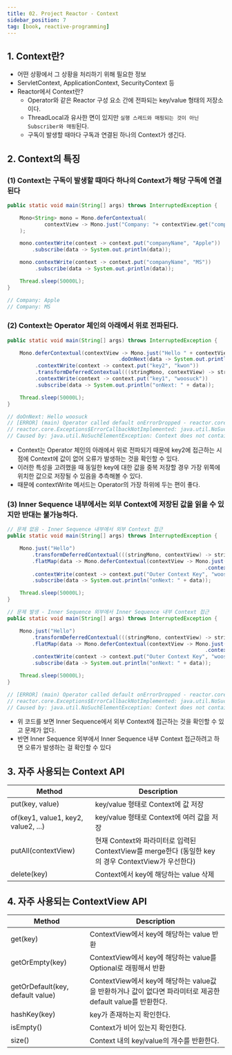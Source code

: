 ```yaml
---
title: 02. Project Reactor - Context
sidebar_position: 7
tag: [book, reactive-programming]
---
```

## 1. Context란?
- 어떤 상황에서 그 상황을 처리하기 위해 필요한 정보
- ServletContext, ApplicationContext, SecurityContext 등
- Reactor에서 Context란?
  - Operator와 같은 Reactor 구성 요소 간에 전파되는 key/value 형태의 저장소이다.
  - ThreadLocal과 유사한 면이 있지만 `실행 스레드와 매핑되는 것이 아닌 Subscriber와 매핑`된다.
  - 구독이 발생할 때마다 구독과 연결된 하나의 Context가 생긴다.

## 2. Context의 특징
### (1) Context는 구독이 발생할 때마다 하나의 Context가 해당 구독에 연결된다
```java
public static void main(String[] args) throws InterruptedException {

    Mono<String> mono = Mono.deferContextual(
            contextView -> Mono.just("Company: "+ contextView.get("companyName"))
    );

    mono.contextWrite(context -> context.put("companyName", "Apple"))
        .subscribe(data -> System.out.println(data));

    mono.contextWrite(context -> context.put("companyName", "MS"))
         .subscribe(data -> System.out.println(data));

    Thread.sleep(50000L);
}

// Company: Apple
// Company: MS
```
### (2) Context는 Operator 체인의 아래에서 위로 전파된다.
```java
public static void main(String[] args) throws InterruptedException {

    Mono.deferContextual(contextView -> Mono.just("Hello " + contextView.get("key1"))
                                    .doOnNext(data -> System.out.println("doOnNext: " + data)))
         .contextWrite(context -> context.put("key2", "kwon"))
         .transformDeferredContextual(((stringMono, contextView) -> stringMono.map(data -> data + " " + contextView.get("key2")))) // 이 시점에 key2에 해당하는 value는 context에 없음
         .contextWrite(context -> context.put("key1", "woosuck"))
         .subscribe(data -> System.out.println("onNext: " + data));

    Thread.sleep(50000L);
}

// doOnNext: Hello woosuck
// [ERROR] (main) Operator called default onErrorDropped - reactor.core.Exceptions$ErrorCallbackNotImplemented: java.util.NoSuchElementException: Context does not contain key: key2
// reactor.core.Exceptions$ErrorCallbackNotImplemented: java.util.NoSuchElementException: Context does not contain key: key2
// Caused by: java.util.NoSuchElementException: Context does not contain key: key2
```
- Context는 Operator 체인의 아래에서 위로 전파되기 때문에 key2에 접근하는 시점에 Context에 값이 없어 오류가 발생하는 것을 확인할 수 있다.
- 이러한 특성을 고려했을 때 동일한 key에 대한 값을 중복 저장할 경우 가장 위쪽에 위치한 값으로 저장될 수 있음을 추측해볼 수 있다.
- 때문에 contextWrite 메서드는 Operator의 가장 하위에 두는 편이 좋다.

### (3) Inner Sequence 내부에서는 외부 Context에 저장된 값을 읽을 수 있지만 반대는 불가능하다.
```java
// 문제 없음 - Inner Sequence 내부에서 외부 Context 접근
public static void main(String[] args) throws InterruptedException {

    Mono.just("Hello")
        .transformDeferredContextual(((stringMono, contextView) -> stringMono.map(data -> data + " " + contextView.get("Outer Context Key"))))
        .flatMap(data -> Mono.deferContextual(contextView -> Mono.just(contextView.get("Outer Context Key")))
                                                                .contextWrite(context -> context.put("Inner Context Key", "wow")))
        .contextWrite(context -> context.put("Outer Context Key", "woosuk"))
        .subscribe(data -> System.out.println("onNext: " + data));

    Thread.sleep(50000L);
}

// 문제 발생 - Inner Sequence 외부에서 Inner Sequence 내부 Context 접근
public static void main(String[] args) throws InterruptedException {

    Mono.just("Hello")
        .transformDeferredContextual(((stringMono, contextView) -> stringMono.map(data -> data + " " + contextView.get("Inner Context Key"))))
        .flatMap(data -> Mono.deferContextual(contextView -> Mono.just(contextView.get("Outer Context Key")))
                                                                .contextWrite(context -> context.put("Inner Context Key", "wow")))
        .contextWrite(context -> context.put("Outer Context Key", "woosuk"))
        .subscribe(data -> System.out.println("onNext: " + data));

    Thread.sleep(50000L);
}

// [ERROR] (main) Operator called default onErrorDropped - reactor.core.Exceptions$ErrorCallbackNotImplemented: java.util.NoSuchElementException: Context does not contain key: Inner Context Key
// reactor.core.Exceptions$ErrorCallbackNotImplemented: java.util.NoSuchElementException: Context does not contain key: Inner Context Key
// Caused by: java.util.NoSuchElementException: Context does not contain key: Inner Context Key
```
- 위 코드를 보면 Inner Sequence에서 외부 Context에 접근하는 것을 확인할 수 있고 문제가 없다.
- 반면 Inner Sequence 외부에서 Inner Sequence 내부 Context 접근하려고 하면 오류가 발생하는 걸 확인할 수 있다


## 3. 자주 사용되는 Context API
| Method                              | Description                                                                |
| ----------------------------------- | -------------------------------------------------------------------------- |
| put(key, value)                     | key/value 형태로 Context에 값 저장                                                |
| of(key1, value1, key2, value2, ...) | key/value 형태로 Context에 여러 값을 저장                                            |
| putAll(contextView)                 | 현재 Context와 파라미터로 입력된 ContextView를 merge한다 (동일한 key의 경우 ContextView가 우선한다) |
| delete(key)                         | Context에서 key에 해당하는 value 삭제                                               |


## 4. 자주 사용되는 ContextView API
| Method                                 | Description                                                                 |
| -------------------------------------- | --------------------------------------------------------------------------- |
| get(key) | ContextView에서 key에 해당하는 value 반환                                            |
| getOrEmpty(key)                        | ContextView에서 key에 해당하는 value를 Optional로 래핑해서 반환                            |
| getOrDefault(key, default value)       | ContextView에서 key에 해당하는 value값을 반환하거나 값이 없다면 파라미터로 제공한 default value를 반환한다. |
| hashKey(key)                           | key가 존재하는지 확인한다.                                                            |
| isEmpty()                              | Context가 비어 있는지 확인한다.                                                       |
| size()                                 | Context 내의 key/value의 개수를 반환한다.                                             |
